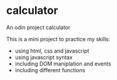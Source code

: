 # calculator

An odin project calculator

This is a mini project to practice my skills:

* using html, css and javascript
* using javascript syntax
* including DOM maniplation and events
* including different functions
